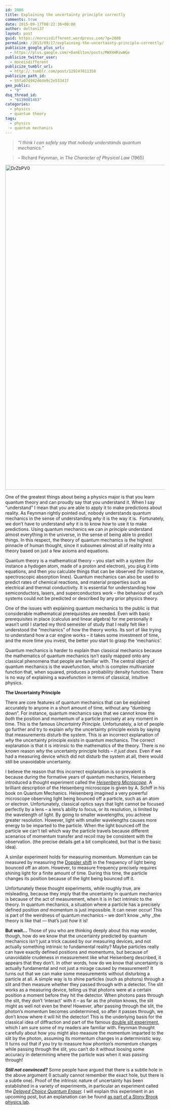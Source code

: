 ```yaml
---
id: 2086
title: Explaining the uncertainty principle correctly
comments: true
date: 2015-09-17T00:22:36+00:00
author: delton137
layout: post
guid: https://moreisdifferent.wordpress.com/?p=2086
permalink: /2015/09/17/explaining-the-uncertainty-principle-correctly/
publicize_google_plus_url:
  - https://plus.google.com/+DanElton/posts/MWX4HRzwWGe
publicize_twitter_user:
  - moreisdifferent
publicize_tumblr_url:
  - http://.tumblr.com/post/129247811358
publicize_path_id:
  - 55fa07d942d6de9c2e533417
geo_public:
  - "0"
dsq_thread_id:
  - "6139081463"
categories:
  - physics
  - quantum theory
tags:
  - physics
  - quantum mechanics
---
```

> _&#8220;I think I can safely say that nobody understands quantum mechanics.&#8221;_

> &#8211; Richard Feynman, in _The Character of Physical Law_ (1965)

[<img class=" wp-image-2088 aligncenter" src="http://www.moreisdifferent.com/wp-content/uploads/2015/09/drzbpv0.jpg?w=300" alt="DrZbPV0" width="1024" />](http://www.moreisdifferent.com/wp-content/uploads/2015/09/drzbpv0.jpg)

One of the greatest things about being a physics major is that you learn quantum theory and can proudly say that you understand it. When I say &#8220;understand&#8221; I mean that you are able to apply it to make predictions about reality. As Feynman rightly pointed out, nobody understands quantum mechanics in the sense of understanding _why_ it is the way it is.  Fortunately, we don&#8217;t have to understand _why_ it is to know _how_ to use it to make predictions. Using quantum mechanics we can _in principle_ understand almost everything in the universe, in the sense of being able to predict things. In this respect, the theory of quantum mechanics is the highest pinnacle of human thought, since it subsumes almost all of reality into a theory based on just a few axioms and equations.

<!--more-->

Quantum theory is a mathematical theory &#8211; you start with a system (for instance a hydogen atom, made of a proton and electron), you plug it into equations, and then you calculate things that can be observed (for instance, spectroscopic absorption lines). Quantum mechanics can also be used to predict rates of chemical reactions, and material properties such as electrical and thermal conductivity. It is essential for understanding how semiconductors, lasers, and superconductors work &#8211; the behaviour of such systems could not be predicted or described by any prior physics theory.

One of the issues with explaining quantum mechanics to the public is that considerable mathematical prerequisites are needed. Even with basic prerequisites in place (calculus and linear algebra) for me personally it wasn&#8217;t until I started my third semester of study that I really felt like I understood the &#8220;mechanics&#8221; of how the theory works. Its sort of like trying to understand how a car engine works &#8211; it takes some investment of time, and the more time you invest, the better you start to grasp the &#8216;mechanics&#8217;.

Quantum mechanics is harder to explain than classical mechanics because the mathematics of quantum mechanics isn&#8217;t easily mapped onto any classical phenomena that people are familiar with. The central object of quantum mechanics is the wavefunction, which is complex multivariate function that, when squared, produces a probability density function. There is no way of explaining a wavefunction in terms of classical, intuitive physics.

**The Uncertainty Principle**

There are core features of quantum mechanics that can be explained accurately to anyone in a short amount of time, without any &#8220;dumbing down&#8221;. For instance, quantum mechanics says that we cannot know the _both_ the position and momentum of a particle precisely at any moment in time. This is the famous _Uncertainty Principle._ Unfortunately, a lot of people go further and try to explain _why_ the uncertainty principle exists by saying that measurements disturb the system. This is an incorrect explanation of _why_ the uncertainty principle exists in quantum mechanics. The correct explanation is that it is intrinsic to the mathematics of the theory. There is no known reason _why_ the uncertainty principle holds &#8211; _it just does._ Even if we had a measuring device which did not disturb the system at all, there would still be unavoidable uncertainty.

I believe the reason that this incorrect explanation is so prevalent is because during the formative years of quantum mechanics, Heisenberg introduced a thought experiment called the _[Heisenberg Microscope](https://en.wikipedia.org/wiki/Heisenberg's_microscope)._ A brilliant description of the Heisenberg microscope is given by A. Schiff in his book on Quantum Mechanics. Heisenberg imagined a very powerful microscope observing light being bounced off a particle, such as an atom or electron. Unfortunately, classical optics says that light cannot be focused perfectly by a lens &#8211; a lens&#8217;s ability to focus, or its resolution, is limited by the wavelength of light. By going to smaller wavelengths, you achieve greater resolution. However, light with smaller wavelengths causes more energy to be imparted to the particle. When the light bounced off the particle we can&#8217;t tell which way the particle travels because different scenarios of momentum transfer and recoil may be consistent with the observation. (the precise details get a bit complicated, but that is the basic idea).

A similar experiment holds for measuring momentum. Momentum can be measured by measuring the [Doppler shift](https://en.wikipedia.org/wiki/Doppler_effect) in the frequency of light being bounced off an atom. However, to measure frequency precisely requires shining light for a finite amount of time. During this time, the particle changes its position because of the light being bounced off it.

Unfortunately these thought experiments, while roughly true, are misleading, because they imply that the uncertainty in quantum mechanics is because of the act of measurement, when it is in fact intrinsic to the theory. In quantum mechanics, a situation where a particle has a precisely defined position _and_ momentum is just impossible. It can never occur! This is part of the weirdness of quantum mechanics &#8211; we don&#8217;t know _why _the theory is like that &#8212; that&#8217;s just _how_ it is!

**But wait...**
Those of you who are thinking deeply about this may wonder, though, how do we know that the uncertainty predicted by quantum mechanics isn&#8217;t just a trick caused by our measuring devices, and not actually something intrinsic to fundamental reality? Maybe particles really can have exactly defined positions and momentums, but because of unavoidable crudeness in measurement like what Heisenberg described, it appears that they don&#8217;t. In other words, how do we know that uncertainty is actually fundamental and not just a mirage caused by measurement? It turns out that we can make some measurements without disturbing a particle at all. A simple way is to shine particles (such as photons) through a slit and then measure whether they passed through with a detector. The slit works as a measuring device, telling us that photons were at a certain position a moment before they hit the detector. When photons pass through the slit, they don&#8217;t &#8216;interact&#8217; with it &#8211; as far as the photon knows, the slit might as well not even be there! However, after passing through the slit, the photon&#8217;s momentum becomes undetermined, so after it passes through, we don&#8217;t know where it will hit the detector! This is the underlying basis for the classical idea of diffraction and part of the famous [double slit experiment](https://en.wikipedia.org/wiki/Double-slit_experiment), which I am sure some of my readers are familiar with. Feynman thought carefully about how you might also measure the momentum imparted to the slit by the photon, assuming its momentum changes in a deterministic way. It turns out that if you try to measure how phonton&#8217;s momentum changes while passing through the slit, you can&#8217;t do it without loosing some accuracy in determining where the particle was when it was passing through!

***Still not convinced?***
Some people have argued that there is a subtle hole in the above argument (I actually cannot remember the exact hole, but there is a subtle one). Proof of the intrinsic nature of uncertainty has been established in a variety of experiments, in particular an experiment called the _[Delayed Choice Quantum Eraser](https://en.wikipedia.org/wiki/Delayed_choice_quantum_eraser)._ I will explain this experiment in an upcoming post, but an explanation can be found [as part of a Stony Brook physics lab](http://grad.physics.sunysb.edu/~amarch/).
